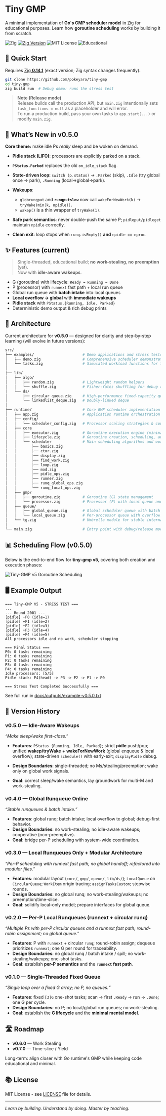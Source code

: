 # Tiny GMP

A minimal implementation of **Go's GMP scheduler model** in Zig for educational purposes. Learn how **goroutine scheduling** works by building it from scratch.

![Zig](https://img.shields.io/badge/Zig-orange?logo=zig&logoColor=white)
[![Zig Version](https://img.shields.io/badge/Zig-0.14.1-orange.svg)](https://ziglang.org/download/)
![MIT License](https://img.shields.io/badge/License-MIT-blue)
![Educational](https://img.shields.io/badge/Purpose-Educational-green)

## 🚀 Quick Start

Requires [Zig **0.14.1**](https://ziglang.org/download/) (exact version; Zig syntax changes frequently).

```bash
git clone https://github.com/pokeyaro/tiny-gmp
cd tiny-gmp
zig build run  # Debug demo: runs the stress test
```

> **Note (Release mode)** \
> Release builds call the production API, but `main.zig` intentionally sets `task_functions = null` as a placeholder and will error. \
> To run a production build, pass your own tasks to `app.start(...)` or modify `main.zig`.

## 🎉 What’s New in v0.5.0

**Core theme:** make idle Ps _really_ sleep and be woken on demand.

- **Pidle stack (LIFO)**: processors are explicitly parked on a stack.
- **`PStatus.Parked`** replaces the old `on_idle_stack` flag.
- **State-driven loop**: `switch (p.status)` → `.Parked` (skip), `.Idle` (try global once → park), `.Running` (local→global→park).
- **Wakeups**:

  - `globrunqput` and **`runqputslow`** now call `wakeForNewWork(k)` → `tryWake(min(k, npidle))`.
  - `wakep()` is a thin wrapper of `tryWake(1)`.

- **Safe park semantics**: never double-push the same P; `pidleput/pidleget` maintain `npidle` correctly.
- **Clean exit**: loop stops when `runq.isEmpty()` **and** `npidle == nproc`.

## ✨ Features (current)

> Single-threaded, educational build; **no work-stealing**, **no preemption** (yet). \
> Now with **idle-aware wakeups**.

- G (goroutine) with lifecycle: `Ready → Running → Done`
- P (processor) with `runnext` fast path + local run queue
- Global run queue with **batch intake** into local queues
- **Local overflow → global** with **immediate wakeups**
- **Pidle stack** with `PStatus.{Running, Idle, Parked}`
- Deterministic demo output & rich debug prints

## 🧱 Architecture

Current architecture for **v0.5.0** — designed for clarity and step-by-step learning (will evolve in future versions):

```bash
src/
├── examples/                      # Demo applications and stress tests
│   ├── demo.zig                   # Comprehensive scheduler demonstration
│   └── tasks.zig                  # Simulated workload functions for testing
│
├── lib/
│   ├── algo/
│   │   ├── random.zig             # Lightweight random helpers
│   │   └── shuffle.zig            # Fisher-Yates shuffling for debug randomization
│   └── ds/
│       ├── circular_queue.zig     # High-performance fixed-capacity queue
│       └── linkedlist_deque.zig   # Doubly-linked deque
│
├── runtime/                       # Core GMP scheduler implementation
│   ├── app.zig                    # Application runtime orchestration
│   ├── config/
│   │   └── scheduler_config.zig   # Processor scaling strategies & configuration
│   ├── core
│   │   ├── executor.zig           # Goroutine execution engine (minimal hooks)
│   │   ├── lifecycle.zig          # Goroutine creation, scheduling, and cleanup
│   │   └── scheduler              # Main scheduling algorithms and work distribution
│   │       ├── basics.zig
│   │       ├── ctor.zig
│   │       ├── display.zig
│   │       ├── find_work.zig
│   │       ├── loop.zig
│   │       ├── mod.zig
│   │       ├── pidle_ops.zig
│   │       ├── runner.zig
│   │       ├── runq_global_ops.zig
│   │       └── runq_local_ops.zig
│   ├── gmp/
│   │   ├── goroutine.zig          # Goroutine (G) state management
│   │   └── processor.zig          # Processor (P) with local queue and runnext
│   ├── queue/
│   │   ├── global_queue.zig       # Global scheduler queue with batch operations
│   │   └── local_queue.zig        # Per-processor queue with overflow handling
│   └── tg.zig                     # Umbrella module for stable internal imports
│
└── main.zig                       # Entry point with debug/release mode selection
```

## 📊 Scheduling Flow (v0.5.0)

Below is the end-to-end flow for **tiny-gmp v5**, covering both creation and execution phases:

![Tiny-GMP v5 Goroutine Scheduling](./docs/diagrams/tiny-gmp-v5-scheduling-flow@2x.png)

## 🖥️ Example Output

```text
=== Tiny-GMP V5 - STRESS TEST ===
...
--- Round 2001 ---
[pidle] +P0 (idle=1)
[pidle] +P1 (idle=2)
[pidle] +P2 (idle=3)
[pidle] +P3 (idle=4)
[pidle] +P4 (idle=5)
All processors idle and no work, scheduler stopping

=== Final Status ===
P0: 0 tasks remaining
P1: 0 tasks remaining
P2: 0 tasks remaining
P3: 0 tasks remaining
P4: 0 tasks remaining
Idle processors: [5/5]
Pidle stack: P4(head) -> P3 -> P2 -> P1 -> P0

=== Stress Test Completed Successfully ===
```

See full run in [docs/outputs/example-v0.5.0.txt](./docs/outputs/example-v0.5.0.txt)

## 📜 Version History

### v0.5.0 — Idle-Aware Wakeups

_“Make sleep/wake first-class.”_

- **Features**: `PStatus {Running, Idle, Parked}`; strict **pidle** push/pop; unified **wakep/tryWake** + **wakeForNewWork** (global enqueue & local overflow); state-driven `schedule()` with early-exit; `displayPidle` debug.

- **Design Boundaries**: single-threaded; no Ms/stealing/preemption; wake only on global work signals.

- **Goal**: correct sleep/wake semantics, lay groundwork for multi-M and work-stealing.

### v0.4.0 — Global Runqueue Online

_“Stable runqueues & batch intake.“_

- **Features**: global runq; batch intake; local overflow to global; debug-first behavior.
- **Design Boundaries**: no work-stealing; no idle-aware wakeups; cooperative (non-preemptive).
- **Goal**: bridge per-P scheduling with system-wide coordination.

### v0.3.0 — Local Runqueues Only + Modular Architecture

_“Per-P scheduling with runnext fast path, no global handoff; refactored into modular files.”_

- **Features**: modular layout (`core/`, `gmp/`, `queue/`, `lib/ds/`); `LocalQueue` on `CircularQueue`; `WorkItem` origin tracing; `assignTasksCustom`; stepwise rounds.
- **Design Boundaries**: no global runq; no work-stealing/wakeups; no preemption/time-slice.
- **Goal**: solidify local-only model; prepare interfaces for global queue.

### v0.2.0 — Per-P Local Runqueues (runnext + circular runq)

_“Multiple Ps with per-P circular queues and a runnext fast path; round-robin assignment; no global queue.”_

- **Features**: P with `runnext` + circular `runq`; round-robin assign; dequeue prioritizes `runnext`; one G per round for traceability.
- **Design Boundaries**: no global runq / batch intake / spill; no work-stealing/wakeups; one-shot tasks.
- **Goal**: establish **per-P semantics** and the **`runnext` fast path**.

### v0.1.0 — Single-Threaded Fixed Queue

_“Single loop over a fixed G array; no P, no queues.“_

- **Features**: fixed `[3]G` one-shot tasks; scan → first `.Ready` → run → `.Done`; one G per cycle.
- **Design Boundaries**: no P; no local/global run queues; no work-stealing.
- **Goal**: establish the **G lifecycle** and the **minimal mental model**.

## 🛣️ Roadmap

- **v0.6.0** — Work Stealing
- **v0.7.0** — Time-slice / Yield

Long-term: align closer with Go runtime's GMP while keeping code educational and minimal.

## 📚 License

MIT License - see [LICENSE](./LICENSE) file for details.

---

_Learn by building. Understand by doing. Master by teaching._
